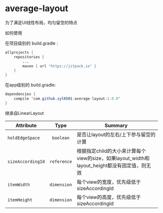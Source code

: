 # average-layout
为了满足UI线性布局，均匀留空的特点

如何使用

在项目级别的 build.gradle :
```java
allprojects {
    repositories {
        ...
        maven { url "https://jitpack.io" }
    }
} 
```

在app级别的 build.gradle:
```java
dependencies {
    compile 'com.github.zyl0501:average-layout:1.0.0'
}  
```

继承自LinearLayout

Attribute | Type | Summary
--- | :---: | ---
`holdEdgeSpace` | `boolean` | 是否让layout的左右/上下参与留空的计算
`sizeAccordingId` | `reference` | 根据指定child的大小来计算每个view的size，如果layout_width和layout_height都没有固定值，则无效
`itemWidth` | `dimension` | 每个view的宽度，优先级低于sizeAccordingId
`itemHeight` | `dimension` | 每个view的高度，优先级低于sizeAccordingId
